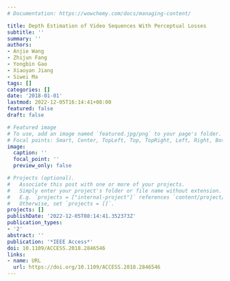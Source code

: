 ```yaml
---
# Documentation: https://wowchemy.com/docs/managing-content/

title: Depth Estimation of Video Sequences With Perceptual Losses
subtitle: ''
summary: ''
authors:
- Anjie Wang
- Zhijun Fang
- Yongbin Gao
- Xiaoyan Jiang
- Siwei Ma
tags: []
categories: []
date: '2018-01-01'
lastmod: 2022-12-05T16:14:41+08:00
featured: false
draft: false

# Featured image
# To use, add an image named `featured.jpg/png` to your page's folder.
# Focal points: Smart, Center, TopLeft, Top, TopRight, Left, Right, BottomLeft, Bottom, BottomRight.
image:
  caption: ''
  focal_point: ''
  preview_only: false

# Projects (optional).
#   Associate this post with one or more of your projects.
#   Simply enter your project's folder or file name without extension.
#   E.g. `projects = ["internal-project"]` references `content/project/deep-learning/index.md`.
#   Otherwise, set `projects = []`.
projects: []
publishDate: '2022-12-05T08:14:41.352373Z'
publication_types:
- '2'
abstract: ''
publication: '*IEEE Access*'
doi: 10.1109/ACCESS.2018.2846546
links:
- name: URL
  url: https://doi.org/10.1109/ACCESS.2018.2846546
---
```

